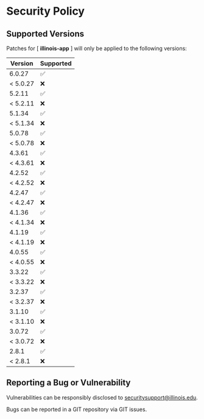 # Security Policy

## Supported Versions

Patches for [ **illinois-app** ] will only be applied to the following versions:

| Version  | Supported |
|----------| ------------------ |
| 6.0.27   | :white_check_mark: |
| < 5.0.27 | :x: |
| 5.2.11   | :white_check_mark: |
| < 5.2.11 | :x: |
| 5.1.34   | :white_check_mark: |
| < 5.1.34 | :x: |
| 5.0.78   | :white_check_mark: |
| < 5.0.78 | :x: |
| 4.3.61   | :white_check_mark: |
| < 4.3.61 | :x: |
| 4.2.52   | :white_check_mark: |
| < 4.2.52 | :x: |
| 4.2.47   | :white_check_mark: |
| < 4.2.47 | :x: |
| 4.1.36   | :white_check_mark: |
| < 4.1.34 | :x: |
| 4.1.19   | :white_check_mark: |
| < 4.1.19 | :x: |
| 4.0.55   | :white_check_mark: |
| < 4.0.55 | :x: |
| 3.3.22   | :white_check_mark: |
| < 3.3.22 | :x: |
| 3.2.37   | :white_check_mark: |
| < 3.2.37 | :x: |
| 3.1.10   | :white_check_mark: |
| < 3.1.10 | :x: |
| 3.0.72   | :white_check_mark: |
| < 3.0.72 | :x: |
| 2.8.1    | :white_check_mark: |
| < 2.8.1  | :x: |

## Reporting a Bug or Vulnerability

Vulnerabilities can be responsibly disclosed to [securitysupport@illinois.edu](mailto:securitysupport@illinois.edu).

Bugs can be reported in a GIT repository via GIT issues.